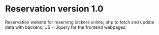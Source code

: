 # Reservation version 1.0
Reservation website for reserving lockers online;
php to fetch and update data with backend;
JS + Jquery for the frontend webpages;

